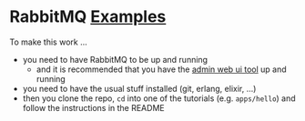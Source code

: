 # RabbitMQ [Examples](https://www.rabbitmq.com/getstarted.html)

To make this work ...

* you need to have RabbitMQ to be up and running
  * and it is recommended that you have the [admin web ui tool](http://localhost:15672) up and running
* you need to have the usual stuff installed (git, erlang, elixir, ...)
* then you clone the repo, `cd` into one of the tutorials (e.g. `apps/hello`) and follow the instructions in the README